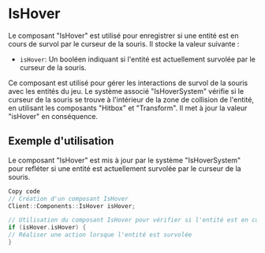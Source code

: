 # IsHover
Le composant "IsHover" est utilisé pour enregistrer si une entité est en cours de survol par le curseur de la souris. Il stocke la valeur suivante :

- `isHover`: Un booléen indiquant si l'entité est actuellement survolée par le curseur de la souris.


Ce composant est utilisé pour gérer les interactions de survol de la souris avec les entités du jeu. Le système associé "IsHoverSystem" vérifie si le curseur de la souris se trouve à l'intérieur de la zone de collision de l'entité, en utilisant les composants "Hitbox" et "Transform". Il met à jour la valeur "isHover" en conséquence.

## Exemple d'utilisation
Le composant "IsHover" est mis à jour par le système "IsHoverSystem" pour refléter si une entité est actuellement survolée par le curseur de la souris.

```cpp
Copy code
// Création d'un composant IsHover
Client::Components::IsHover isHover;

// Utilisation du composant IsHover pour vérifier si l'entité est en cours de survol
if (isHover.isHover) {
// Réaliser une action lorsque l'entité est survolée
}
```


